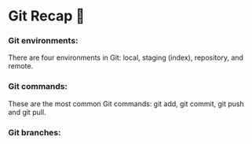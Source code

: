 # Git Recap 🤖

### Git environments:
There are four environments in Git: local, staging (index), repository, and remote.

### Git commands:
These are the most common Git commands: git add, git commit, git push and git pull.

### Git branches:  

